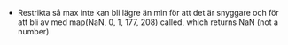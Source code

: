 * Restrikta så max inte kan bli lägre än min
    för att det är snyggare och för att bli av med
    map(NaN, 0, 1, 177, 208) called, which returns NaN (not a number)
